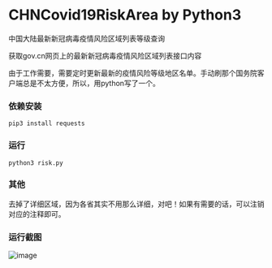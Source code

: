 # CHNCovid19RiskArea by Python3
中国大陆最新新冠病毒疫情风险区域列表等级查询

获取gov.cn网页上的最新新冠病毒疫情风险区域列表接口内容

由于工作需要，需要定时更新最新的疫情风险等级地区名单。手动刷那个国务院客户端总是不太方便，所以，用python写了一个。

### 依赖安装
```
pip3 install requests
```

### 运行
```
python3 risk.py
```

### 其他
去掉了详细区域，因为各省其实不用那么详细，对吧！如果有需要的话，可以注销对应的注释即可。

### 运行截图
![image](https://user-images.githubusercontent.com/26422146/148567236-1e1b0331-1a87-42ef-9f60-357817a197fd.png)
